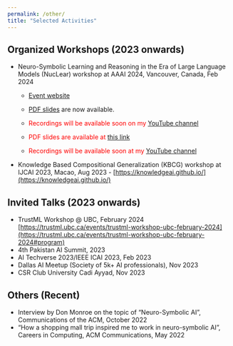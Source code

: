 ```yaml
---
permalink: /other/
title: "Selected Activities"
---
```


## Organized Workshops (2023 onwards)

- Neuro-Symbolic Learning and Reasoning in the Era of Large Language Models (NucLear) workshop at AAAI 2024, Vancouver, Canada, Feb 2024 
   - [Event website](https://nuclear-workshop.github.io/)
   - <span style="color: red;">[PDF slides](https://github.com/nuclear-workshop/nuclear-workshop.github.io/tree/master/assets/2024_aaai_nuclear_invited_talk_slides)</span> are now available.
   - <span style="color: red;">Recordings will be available soon on my [YouTube channel](https://www.youtube.com/@asimmunawar)</span>

   -  <p style="color: red;">PDF slides are available at <a href="https://github.com/nuclear-workshop/nuclear-workshop.github.io/tree/master/assets/2024_aaai_nuclear_invited_talk_slides" target="_blank">this link</a></p>
   - <p style="color: red;">Recordings will be available soon at my <a href="https://www.youtube.com/@asimmunawar" target="_blank">YouTube channel</a></p>

- Knowledge Based Compositional Generalization (KBCG) workshop at IJCAI 2023, Macao, Aug 2023 - [https://knowledgeai.github.io/](https://knowledgeai.github.io/)

## Invited Talks (2023 onwards)

- TrustML Workshop @ UBC, February 2024 [https://trustml.ubc.ca/events/trustml-workshop-ubc-february-2024](https://trustml.ubc.ca/events/trustml-workshop-ubc-february-2024#program)
- 4th Pakistan AI Summit, 2023
- AI Techverse 2023/IEEE ICAI 2023, Feb 2023
- Dallas AI Meetup (Society of 5k+ AI professionals), Nov 2023
- CSR Club University Cadi Ayyad, Nov 2023

## Others (Recent)

- Interview by Don Monroe on the topic of “Neuro-Symbolic AI”, Communications of the ACM, October 2022
- “How a shopping mall trip inspired me to work in neuro-symbolic AI”, Careers in Computing, ACM Communications, May 2022

